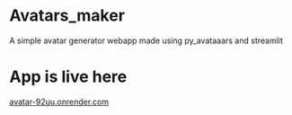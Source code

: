 # Avatars_maker
A simple avatar generator webapp made using py_avataaars and streamlit
# App is live here
[avatar-92uu.onrender.com](https://avatar-92uu.onrender.com/)

